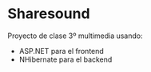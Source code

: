 # Sharesound

Proyecto de clase 3º multimedia usando:

- ASP.NET para el frontend
- NHibernate para el backend
